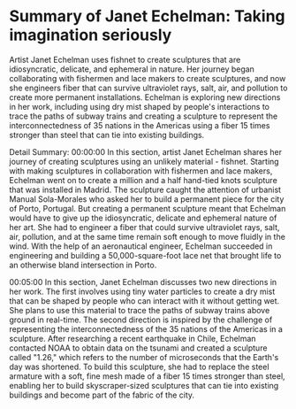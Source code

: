 # Summary of Janet Echelman: Taking imagination seriously

Artist Janet Echelman uses fishnet to create sculptures that are idiosyncratic, delicate, and ephemeral in nature. Her journey began collaborating with fishermen and lace makers to create sculptures, and now she engineers fiber that can survive ultraviolet rays, salt, air, and pollution to create more permanent installations. Echelman is exploring new directions in her work, including using dry mist shaped by people's interactions to trace the paths of subway trains and creating a sculpture to represent the interconnectedness of 35 nations in the Americas using a fiber 15 times stronger than steel that can tie into existing buildings.

Detail Summary: 
00:00:00
In this section, artist Janet Echelman shares her journey of creating sculptures using an unlikely material - fishnet. Starting with making sculptures in collaboration with fishermen and lace makers, Echelman went on to create a million and a half hand-tied knots sculpture that was installed in Madrid. The sculpture caught the attention of urbanist Manual Sola-Morales who asked her to build a permanent piece for the city of Porto, Portugal. But creating a permanent sculpture meant that Echelman would have to give up the idiosyncratic, delicate and ephemeral nature of her art. She had to engineer a fiber that could survive ultraviolet rays, salt, air, pollution, and at the same time remain soft enough to move fluidly in the wind. With the help of an aeronautical engineer, Echelman succeeded in engineering and building a 50,000-square-foot lace net that brought life to an otherwise bland intersection in Porto.

00:05:00
In this section, Janet Echelman discusses two new directions in her work. The first involves using tiny water particles to create a dry mist that can be shaped by people who can interact with it without getting wet. She plans to use this material to trace the paths of subway trains above ground in real-time. The second direction is inspired by the challenge of representing the interconnectedness of the 35 nations of the Americas in a sculpture. After researching a recent earthquake in Chile, Echelman contacted NOAA to obtain data on the tsunami and created a sculpture called "1.26," which refers to the number of microseconds that the Earth's day was shortened. To build this sculpture, she had to replace the steel armature with a soft, fine mesh made of a fiber 15 times stronger than steel, enabling her to build skyscraper-sized sculptures that can tie into existing buildings and become part of the fabric of the city.

